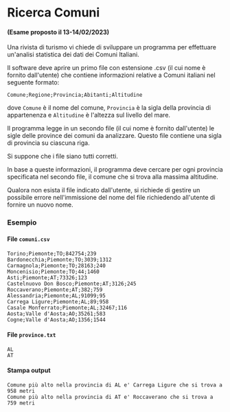 # Ricerca Comuni

#### (Esame proposto il 13-14/02/2023)

Una rivista di turismo vi chiede di sviluppare un programma per effettuare un'analisi 
statistica dei dati dei Comuni Italiani.

Il software deve aprire un primo file con estensione .csv (il cui nome è fornito 
dall'utente) che contiene informazioni relative a Comuni italiani nel seguente formato:

    Comune;Regione;Provincia;Abitanti;Altitudine

dove `Comune` è il nome del comune, `Provincia` è la sigla della provincia di 
appartenenza e `Altitudine` è l'altezza sul livello del mare.

Il programma legge in un secondo file (il cui nome è fornito dall'utente) 
le sigle delle province dei comuni da analizzare. Questo file contiene una 
sigla di provincia su ciascuna riga.

Si suppone che i file siano tutti corretti.

In base a queste informazioni, il programma deve cercare per ogni provincia specificata nel secondo file, il comune che si trova alla massima altitudine.

Qualora non esista il file indicato dall'utente, si richiede di gestire un possibile
errore nell'immissione del nome del file richiedendo all'utente di fornire un nuovo nome.

### Esempio

#### File `comuni.csv`

    Torino;Piemonte;TO;842754;239
    Bardonecchia;Piemonte;TO;3039;1312
    Carmagnola;Piemonte;TO;28163;240
    Moncenisio;Piemonte;TO;44;1460
    Asti;Piemonte;AT;73326;123
    Castelnuovo Don Bosco;Piemonte;AT;3126;245
    Roccaverano;Piemonte;AT;382;759
    Alessandria;Piemonte;AL;91099;95
    Carrega Ligure;Piemonte;AL;89;958
    Casale Monferrato;Piemonte;AL;32467;116
    Aosta;Valle d'Aosta;AO;35261;583
    Cogne;Valle d'Aosta;AO;1356;1544

#### File `province.txt`

    AL
    AT

#### Stampa output

    Comune più alto nella provincia di AL e' Carrega Ligure che si trova a 958 metri
    Comune più alto nella provincia di AT e' Roccaverano che si trova a 759 metri
